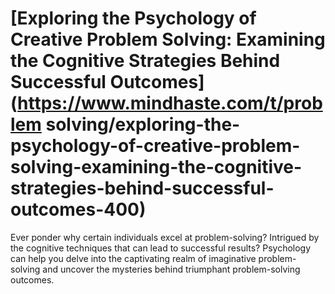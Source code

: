 
# [Exploring the Psychology of Creative Problem Solving: Examining the Cognitive Strategies Behind Successful Outcomes](https://www.mindhaste.com/t/problem solving/exploring-the-psychology-of-creative-problem-solving-examining-the-cognitive-strategies-behind-successful-outcomes-400)

Ever ponder why certain individuals excel at problem-solving? Intrigued by the cognitive techniques that can lead to successful results? Psychology can help you delve into the captivating realm of imaginative problem-solving and uncover the mysteries behind triumphant problem-solving outcomes.
    